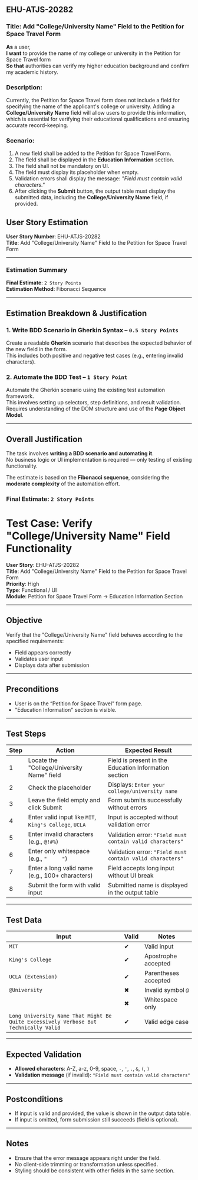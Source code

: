 ## EHU-ATJS-20282

### Title: Add "College/University Name" Field to the Petition for Space Travel Form

**As** a user,  
**I want** to provide the name of my college or university in the Petition for Space Travel form  
**So that** authorities can verify my higher education background and confirm my academic history.

### Description:
Currently, the Petition for Space Travel form does not include a field for specifying the name of the applicant's college or university. Adding a **College/University Name** field will allow users to provide this information, which is essential for verifying their educational qualifications and ensuring accurate record-keeping.

### Scenario:
1. A new field shall be added to the Petition for Space Travel Form.
2. The field shall be displayed in the **Education Information** section.
3. The field shall not be mandatory on UI.
4. The field must display its placeholder when empty.
5. Validation errors shall display the message: *"Field must contain valid characters."*
6. After clicking the **Submit** button, the output table must display the submitted data, including the **College/University Name** field, if provided.



## User Story Estimation

**User Story Number**: EHU-ATJS-20282  
**Title**: Add "College/University Name" Field to the Petition for Space Travel Form  

---

### Estimation Summary

**Final Estimate**: `2 Story Points`  
**Estimation Method**: Fibonacci Sequence  

---

## Estimation Breakdown & Justification 

### 1. Write BDD Scenario in Gherkin Syntax – `0.5 Story Points`
Create a readable **Gherkin** scenario that describes the expected behavior of the new field in the form.  
This includes both positive and negative test cases (e.g., entering invalid characters).

### 2. Automate the BDD Test – `1 Story Point`
Automate the Gherkin scenario using the existing test automation framework.  
This involves setting up selectors, step definitions, and result validation.  
Requires understanding of the DOM structure and use of the **Page Object Model**.

---

## Overall Justification 

The task involves **writing a BDD scenario and automating it**.  
No business logic or UI implementation is required — only testing of existing functionality.

The estimate is based on the **Fibonacci sequence**, considering the **moderate complexity** of the automation effort.

### Final Estimate: `2 Story Points`



# Test Case: Verify "College/University Name" Field Functionality

**User Story**: EHU-ATJS-20282  
**Title**: Add "College/University Name" Field to the Petition for Space Travel Form  
**Priority**: High  
**Type**: Functional / UI  
**Module**: Petition for Space Travel Form → Education Information Section

---

## Objective

Verify that the "College/University Name" field behaves according to the specified requirements:
- Field appears correctly
- Validates user input
- Displays data after submission

---

##  Preconditions

- User is on the “Petition for Space Travel” form page.
- "Education Information" section is visible.

---

##  Test Steps

| Step | Action | Expected Result |
|------|--------|-----------------|
| 1 | Locate the "College/University Name" field | Field is present in the Education Information section |
| 2 | Check the placeholder | Displays: `Enter your college/university name` |
| 3 | Leave the field empty and click Submit | Form submits successfully without errors |
| 4 | Enter valid input like `MIT`, `King's College`, `UCLA` | Input is accepted without validation error |
| 5 | Enter invalid characters (e.g., `@!#%`) | Validation error: `"Field must contain valid characters"` |
| 6 | Enter only whitespace (e.g., `"     "`) | Validation error: `"Field must contain valid characters"` |
| 7 | Enter a long valid name (e.g., 100+ characters) | Field accepts long input without UI break |
| 8 | Submit the form with valid input | Submitted name is displayed in the output table |

---

##  Test Data

| Input | Valid | Notes |
|-------|-------|-------|
| `MIT` | ✔ | Valid input |
| `King's College` | ✔ | Apostrophe accepted |
| `UCLA (Extension)` | ✔ | Parentheses accepted |
| `@University` | ✖ | Invalid symbol `@` |
| `    ` | ✖ | Whitespace only |
| `Long University Name That Might Be Quite Excessively Verbose But Technically Valid` | ✔ | Valid edge case |

---

## Expected Validation

- **Allowed characters**: A-Z, a-z, 0-9, space, `-`, `'`, `.`, `&`, `(`, `)`
- **Validation message** (if invalid): `"Field must contain valid characters"`

---

## Postconditions

- If input is valid and provided, the value is shown in the output data table.
- If input is omitted, form submission still succeeds (field is optional).

---

## Notes

- Ensure that the error message appears right under the field.
- No client-side trimming or transformation unless specified.
- Styling should be consistent with other fields in the same section.

